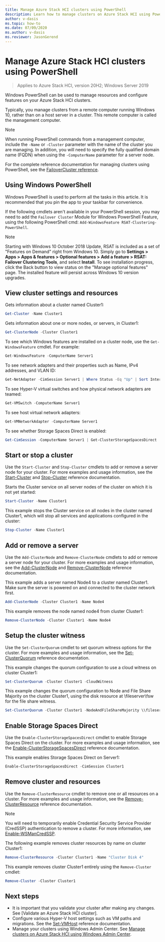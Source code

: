 ```yaml
--- 
title: Manage Azure Stack HCI clusters using PowerShell 
description: Learn how to manage clusters on Azure Stack HCI using PowerShell 
author: v-dasis 
ms.topic: how-to 
ms.date: 07/09/2020 
ms.author: v-dasis 
ms.reviewer: JasonGerend 
---
```


# Manage Azure Stack HCI clusters using PowerShell

> Applies to Azure Stack HCI, version 20H2; Windows Server 2019

Windows PowerShell can be used to manage resources and configure features on your Azure Stack HCI clusters.

Typically, you manage clusters from a remote computer running Windows 10, rather than on a host server in a cluster. This remote computer is called the management computer.

> [!NOTE]
> When running PowerShell commands from a management computer, include the `-Name` or `-Cluster` parameter with the name of the cluster you are managing. In addition, you will need to specify the fully qualified domain name (FQDN) when using the `-ComputerName` parameter for a server node.

For the complete reference documentation for managing clusters using PowerShell, see the [FailoverCluster reference](https://docs.microsoft.com/powershell/module/failoverclusters/?view=win10-ps).

## Using Windows PowerShell

Windows PowerShell is used to perform all the tasks in this article. It is recommended that you pin the app to your taskbar for convenience.

If the following cmdlets aren't available in your PowerShell session, you may need to add the `Failover Cluster` Module for Windows PowerShell Feature, using the following PowerShell cmd: `Add-WindowsFeature RSAT-Clustering-PowerShell`.

> [!NOTE]
> Starting with Windows 10 October 2018 Update, RSAT is included as a set of "Features on Demand" right from Windows 10. Simply go to **Settings > Apps > Apps & features > Optional features > Add a feature > RSAT: Failover Clustering Tools**, and select **Install**. To see installation progress, click the Back button to view status on the "Manage optional features" page. The installed feature will persist across Windows 10 version upgrades.

## View cluster settings and resources

Gets information about a cluster named Cluster1:

```powershell
Get-Cluster -Name Cluster1
```
Gets information about one or more nodes, or servers, in Cluster1:

```powershell
Get-ClusterNode -Cluster Cluster1
```

To see which Windows features are installed on a cluster node, use the `Get-WindowsFeature` cmdlet. For example:

```powershell
Get-WindowsFeature -ComputerName Server1
```

To see network adapters and their properties such as Name, IPv4 addresses, and VLAN ID:

```powershell
Get-NetAdapter -CimSession Server1 | Where Status -Eq "Up" | Sort InterfaceAlias | Format-Table Name, InterfaceDescription, Status, LinkSpeed, VLANID, MacAddress
```

To see Hyper-V virtual switches and how physical network adapters are teamed:

```powershell
Get-VMSwitch -ComputerName Server1
```

To see host virtual network adapters:

```powershell
Get-VMNetworkAdapter -ComputerName Server1
```

To see whether Storage Spaces Direct is enabled:

```powershell
Get-CimSession -ComputerName Server1 | Get-ClusterStorageSpacesDirect
```

## Start or stop a cluster

Use the `Start-Cluster` and `Stop-Cluster` cmdlets to add or remove a server node for your cluster. For more examples and usage information, see the [Start-Cluster](https://docs.microsoft.com/powershell/module/failoverclusters/start-cluster?view=win10-ps) and [Stop-Cluster](https://docs.microsoft.com/powershell/module/failoverclusters/stop-cluster?view=win10-ps) reference documentation.

Starts the Cluster service on all server nodes of the cluster on which it is not yet started:

```powershell
Start-Cluster -Name Cluster1
```

This example stops the Cluster service on all nodes in the cluster named Cluster1, which will stop all services and applications configured in the cluster:

```powershell
Stop-Cluster -Name Cluster1
```

## Add or remove a server

Use the `Add-ClusterNode` and `Remove-ClusterNode` cmdlets to add or remove a server node for your cluster. For more examples and usage information, see the [Add-ClusterNode](https://docs.microsoft.com/powershell/module/failoverclusters/add-clusternode?view=win10-ps) and [Remove-ClusterNode](https://docs.microsoft.com/powershell/module/failoverclusters/remove-clusternode?view=win10-ps) reference documentation.

This example adds a server named Node4 to a cluster named Cluster1. Make sure the server is powered on and connected to the cluster network first.

```powershell
Add-ClusterNode -Cluster Cluster1 -Name Node4
```

This example removes the node named node4 from cluster Cluster1:

```powershell
Remove-ClusterNode -Cluster Cluster1 -Name Node4
```

## Setup the cluster witness

Use the `Set-ClusterQuorum` cmdlet to set quorum witness options for the cluster. For more examples and usage information, see the [Set-ClusterQuorum](https://docs.microsoft.com/powershell/module/failoverclusters/set-clusterquorum?view=win10-ps) reference documentation.

This example changes the quorum configuration to use a cloud witness on cluster Cluster1:

```powershell
Set-ClusterQuorum -Cluster Cluster1 -CloudWitness
```

This example changes the quorum configuration to Node and File Share Majority on the cluster Cluster1, using the disk resource at \\fileserver\fsw for the file share witness.

```powershell
Set-ClusterQuorum -Cluster Cluster1 -NodeAndFileShareMajority \\fileserver\fsw
```

## Enable Storage Spaces Direct

Use the `Enable-ClusterStorageSpacesDirect` cmdlet to enable Storage Spaces Direct on the cluster. For more examples and usage information, see the [Enable-ClusterStorageSpacesDirect](https://docs.microsoft.com/powershell/module/failoverclusters/enable-clusterstoragespacesdirect?view=win10-ps) reference documentation.

This example enables Storage Spaces Direct on Server1:

```powershell
Enable-ClusterStorageSpacesDirect -CimSession Cluster1
```

## Remove cluster and resources

Use the `Remove-ClusterResource` cmdlet to remove one or all resources on a cluster. For more examples and usage information, see the [Remove-ClusterResource](https://docs.microsoft.com/powershell/module/failoverclusters/remove-clusterresource?view=win10-ps) reference documentation.

> [!NOTE]
> You will need to temporarily enable Credential Security Service Provider (CredSSP) authentication to remove a cluster. For more information, see [Enable-WSManCredSSP](https://docs.microsoft.com/powershell/module/microsoft.wsman.management/enable-wsmancredssp?view=powershell-7).

The following example removes cluster resources by name on cluster Cluster1:

```powershell
Remove-ClusterResource -Cluster Cluster1 -Name "Cluster Disk 4"
```

This example removes cluster Cluster1 entirely using the `Remove-Cluster` cmdlet:

```powershell
Remove-Cluster -Cluster Cluster1
```

## Next steps

- It is important that you validate your cluster after making any changes. See [Validate an Azure Stack HCI cluster].
- Configure various Hyper-V host settings such as VM paths and migrations. See the [Set-VMHost](https://docs.microsoft.com/powershell/module/hyper-v/Set-VMHost?view=win10-ps) reference documentation.
- Manage your clusters using Windows Admin Center. See [Manage clusters on Azure Stack HCI using Windows Admin Center](cluster.md).